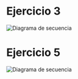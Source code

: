 # Ejercicio 3
![Diagrama de secuencia](./img/Ejercicio3.jpg)

# Ejercicio 5
![Diagrama de secuencia](./img/Ej5.jpg)